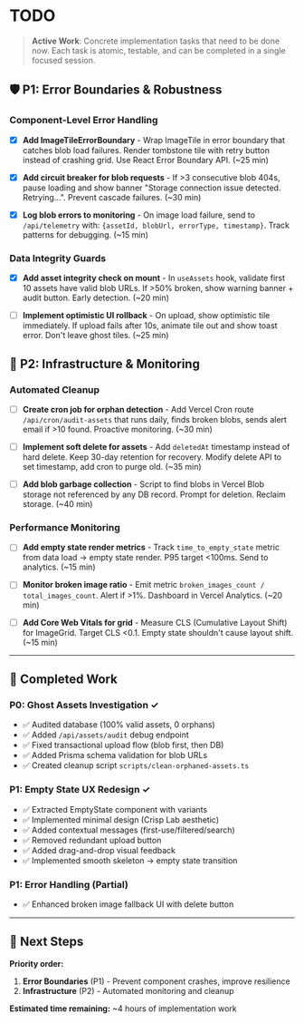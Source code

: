 # TODO

> **Active Work**: Concrete implementation tasks that need to be done now.
> Each task is atomic, testable, and can be completed in a single focused session.

## 🛡️ P1: Error Boundaries & Robustness

### Component-Level Error Handling
- [x] **Add ImageTileErrorBoundary** - Wrap ImageTile in error boundary that catches blob load failures. Render tombstone tile with retry button instead of crashing grid. Use React Error Boundary API. (~25 min)

- [x] **Add circuit breaker for blob requests** - If >3 consecutive blob 404s, pause loading and show banner "Storage connection issue detected. Retrying...". Prevent cascade failures. (~30 min)

- [x] **Log blob errors to monitoring** - On image load failure, send to `/api/telemetry` with: `{assetId, blobUrl, errorType, timestamp}`. Track patterns for debugging. (~15 min)

### Data Integrity Guards
- [x] **Add asset integrity check on mount** - In `useAssets` hook, validate first 10 assets have valid blob URLs. If >50% broken, show warning banner + audit button. Early detection. (~20 min)

- [ ] **Implement optimistic UI rollback** - On upload, show optimistic tile immediately. If upload fails after 10s, animate tile out and show toast error. Don't leave ghost tiles. (~25 min)

## 🔧 P2: Infrastructure & Monitoring

### Automated Cleanup
- [ ] **Create cron job for orphan detection** - Add Vercel Cron route `/api/cron/audit-assets` that runs daily, finds broken blobs, sends alert email if >10 found. Proactive monitoring. (~30 min)

- [ ] **Implement soft delete for assets** - Add `deletedAt` timestamp instead of hard delete. Keep 30-day retention for recovery. Modify delete API to set timestamp, add cron to purge old. (~35 min)

- [ ] **Add blob garbage collection** - Script to find blobs in Vercel Blob storage not referenced by any DB record. Prompt for deletion. Reclaim storage. (~40 min)

### Performance Monitoring
- [ ] **Add empty state render metrics** - Track `time_to_empty_state` metric from data load → empty state render. P95 target <100ms. Send to analytics. (~15 min)

- [ ] **Monitor broken image ratio** - Emit metric `broken_images_count / total_images_count`. Alert if >1%. Dashboard in Vercel Analytics. (~20 min)

- [ ] **Add Core Web Vitals for grid** - Measure CLS (Cumulative Layout Shift) for ImageGrid. Target CLS <0.1. Empty state shouldn't cause layout shift. (~15 min)

---

## 📝 Completed Work

### P0: Ghost Assets Investigation ✓
- ✅ Audited database (100% valid assets, 0 orphans)
- ✅ Added `/api/assets/audit` debug endpoint
- ✅ Fixed transactional upload flow (blob first, then DB)
- ✅ Added Prisma schema validation for blob URLs
- ✅ Created cleanup script `scripts/clean-orphaned-assets.ts`

### P1: Empty State UX Redesign ✓
- ✅ Extracted EmptyState component with variants
- ✅ Implemented minimal design (Crisp Lab aesthetic)
- ✅ Added contextual messages (first-use/filtered/search)
- ✅ Removed redundant upload button
- ✅ Added drag-and-drop visual feedback
- ✅ Implemented smooth skeleton → empty state transition

### P1: Error Handling (Partial)
- ✅ Enhanced broken image fallback UI with delete button

---

## 🎯 Next Steps

**Priority order:**
1. **Error Boundaries** (P1) - Prevent component crashes, improve resilience
2. **Infrastructure** (P2) - Automated monitoring and cleanup

**Estimated time remaining:** ~4 hours of implementation work